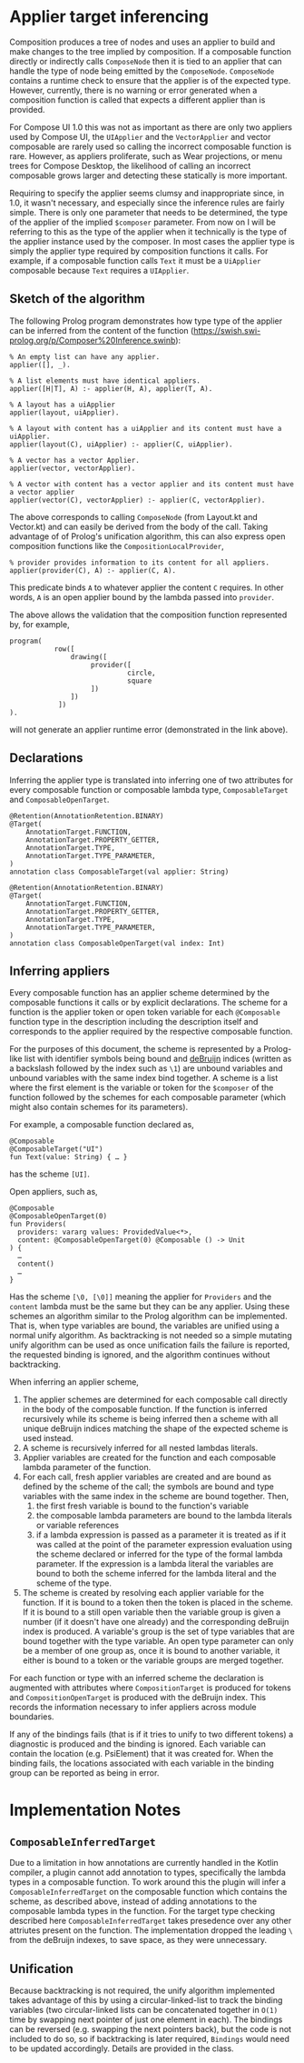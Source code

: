 # Applier target inferencing

Composition produces a tree of nodes and uses an applier to build and make changes to the tree
implied by composition. If a composable function directly or indirectly calls `ComposeNode` then it
is tied to an applier that can handle the type of node being emitted by the
`ComposeNode`. `ComposeNode` contains a runtime check to ensure that the applier is of the expected
type. However, currently, there is no warning or error generated when a composition function is
called that expects a different applier than is provided.

For Compose UI 1.0 this was not as important as there are only two appliers used by Compose UI, the
`UIApplier` and the `VectorApplier` and vector composable are rarely used so calling the incorrect
composable function is rare. However, as appliers proliferate, such as Wear projections,  or menu
trees for Compose Desktop, the likelihood of calling an incorrect composable grows larger and
detecting these statically is more important.

Requiring to specify the applier seems clumsy and inappropriate since, in 1.0, it wasn't necessary,
and especially since the inference rules are fairly simple. There is only one parameter that needs
to be determined, the type of the applier of the implied `$composer` parameter. From now on I will
be referring to this as the type of the applier when it technically is the type of the applier
instance used by the composer. In most cases the applier type is simply the applier type required
by composition functions it calls. For example, if a composable function calls `Text` it must be a
`UiApplier` composable because `Text` requires a `UIApplier`.

## Sketch of the algorithm

The following Prolog program demonstrates how type type of the applier can be inferred from the
content of the function (https://swish.swi-prolog.org/p/Composer%20Inference.swinb):

```
% An empty list can have any applier.
applier([], _).

% A list elements must have identical appliers.
applier([H|T], A) :- applier(H, A), applier(T, A).

% A layout has a uiApplier
applier(layout, uiApplier).

% A layout with content has a uiApplier and its content must have a uiApplier.
applier(layout(C), uiApplier) :- applier(C, uiApplier).

% A vector has a vector Applier.
applier(vector, vectorApplier).

% A vector with content has a vector applier and its content must have a vector applier
applier(vector(C), vectorApplier) :- applier(C, vectorApplier).
```


The above corresponds to calling `ComposeNode` (from Layout.kt and Vector.kt) and can easily be
derived from the body of the call. Taking advantage of of Prolog's unification algorithm, this can
also express open composition functions like the `CompositionLocalProvider`,

```
% provider provides information to its content for all appliers.
applier(provider(C), A) :- applier(C, A).
```

This predicate binds `A` to whatever applier the content `C` requires. In other words, `A` is an
open applier bound by the lambda passed into `provider`.

The above allows the validation that the composition function represented by, for example,

```
program(
           row([
               drawing([
                    provider([
                             circle,
                             square
                    ])
               ])
            ])
).
```


will not generate an applier runtime error (demonstrated in the link above).

## Declarations

Inferring the applier type is translated into inferring one of two attributes for every composable
function or composable lambda type, `ComposableTarget` and `ComposableOpenTarget`.

```
@Retention(AnnotationRetention.BINARY)
@Target(
    AnnotationTarget.FUNCTION,
    AnnotationTarget.PROPERTY_GETTER,
    AnnotationTarget.TYPE,
    AnnotationTarget.TYPE_PARAMETER,
)
annotation class ComposableTarget(val applier: String)
```

```
@Retention(AnnotationRetention.BINARY)
@Target(
    AnnotationTarget.FUNCTION,
    AnnotationTarget.PROPERTY_GETTER,
    AnnotationTarget.TYPE,
    AnnotationTarget.TYPE_PARAMETER,
)
annotation class ComposableOpenTarget(val index: Int)
```

## Inferring appliers

Every composable function has an applier scheme determined by the composable functions it calls or
by explicit declarations. The scheme for a function is the applier token or open token variable for
each `@Composable` function type in the description including the description itself and
corresponds to the applier required by the respective composable function.

For the purposes of this document, the scheme is represented by a Prolog-like list with identifier
symbols being bound and [deBruijn](https://en.wikipedia.org/wiki/De_Bruijn_index) indices (written
as a backslash followed by the index such as `\1`) are unbound variables and unbound variables with
the same index bind together. A scheme is a list where the first element is the variable or token
for the `$composer` of the function followed by the schemes for each composable parameter (which
might also contain schemes for its parameters).

For example, a composable function declared as,

```
@Composable
@ComposableTarget("UI")
fun Text(value: String) { … }
```

has the scheme `[UI]`.

Open appliers, such as,

```
@Composable
@ComposableOpenTarget(0)
fun Providers(
  providers: vararg values: ProvidedValue<*>,
  content: @ComposableOpenTarget(0) @Composable () -> Unit
) {
  …
  content()
  …
}
```

Has the scheme `[\0, [\0]]` meaning the applier for `Providers` and the `content` lambda must be
the same but they can be any applier. Using these schemes an algorithm similar to the Prolog
algorithm can be implemented. That is, when type variables are bound, the variables are unified
using a normal unify algorithm. As backtracking is not needed so a simple mutating unify algorithm
can be used as once unification fails the failure is reported, the requested binding is ignored,
and the algorithm continues without backtracking.

When inferring an applier scheme,

1. The applier schemes are determined for each composable call directly in the body of the
   composable function.  If the function is inferred recursively while its scheme is being inferred
   then a scheme with all unique deBruijn indices matching the shape of the expected scheme is used
   instead.
2. A scheme is recursively inferred for all nested lambdas literals.
3. Applier variables are created for the function and each composable lambda parameter of the
   function.
4. For each call, fresh applier variables are created and are bound as defined by the scheme
   of the call; the symbols are bound and type variables with the same index in the scheme are
   bound together. Then,
    1. the first fresh variable is bound to the function's variable
    2. the composable lambda parameters are bound to the lambda literals or variable references
    3. if a lambda expression is passed as a parameter it is treated as if it was called at the
       point of the parameter expression evaluation using the scheme declared or inferred for the
       type of the formal lambda parameter. If the expression is a lambda literal the variables are
       bound to both the scheme inferred for the lambda literal and the scheme of the type.
5. The scheme is created by resolving each applier variable for the function. If it is bound to a
   token then the token is placed in the scheme. If it is bound to a still open variable then the
   variable group is given a number (if it doesn't have one already) and the corresponding deBruijn
   index is produced. A variable's group is the set of type variables that are bound together with
   the type variable. An open type parameter can only be a member of one group as, once it is bound
   to another variable, it either is bound to a token or the variable groups are merged together.

For each function or type with an inferred scheme the declaration is augmented with attributes
where `CompositionTarget` is produced for tokens and `CompositionOpenTarget` is produced with the
deBruijn index. This records the information necessary to infer appliers across module boundaries.

If any of the bindings fails (that is if it tries to unify to two different tokens) a diagnostic is
produced and the binding is ignored. Each variable can contain the location (e.g. PsiElement) that
it was created for. When the binding fails, the locations associated with each variable in the
binding group can be reported as being in error.

# Implementation Notes

## `ComposableInferredTarget`

Due to a limitation in how annotations are currently handled in the Kotlin compiler, a plugin
cannot add annotation to types, specifically the lambda types in a composable function. To work
around this the plugin will infer a `ComposableInferredTarget` on the composable function which
contains the scheme, as described above, instead of adding annotations to the composable lambda
types in the function. For the target type checking described here `ComposableInferredTarget`
takes presedence over any other attriutes present on the function. The implementation dropped
the leading `\` from the deBruijn indexes, to save space, as they were unnecessary.

## Unification

Because backtracking is not required, the unify algorithm implemented takes advantage of this
by using a circular-linked-list to track the binding variables (two circular-linked lists can
be concatenated together in `O(1)` time by swapping next pointer of just one element in each).
The bindings can be reversed (e.g. swapping the next pointers back), but the code is not
included to do so, so if backtracking is later required, `Bindings` would need to be updated
accordingly. Details are provided in the class.
